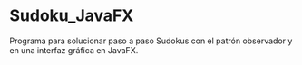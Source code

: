 # Sudoku_JavaFX
Programa para solucionar paso a paso Sudokus con el patrón observador y en una interfaz gráfica en JavaFX.
